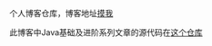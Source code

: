 个人博客仓库，博客地址[摸我](https://wangy325.top)

此博客中Java基础及进阶系列文章的源代码在[这个仓库](https://github.com/wangy325/java_review)
